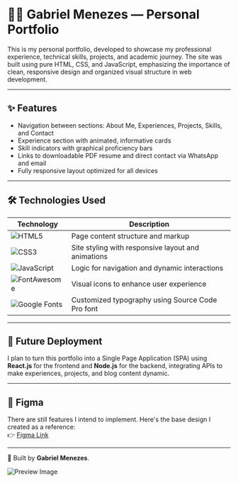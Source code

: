 # 👨‍💻 Gabriel Menezes — Personal Portfolio

This is my personal portfolio, developed to showcase my professional experience, technical skills, projects, and academic journey. The site was built using pure HTML, CSS, and JavaScript, emphasizing the importance of clean, responsive design and organized visual structure in web development.

---

## ✨ Features

- Navigation between sections: About Me, Experiences, Projects, Skills, and Contact
- Experience section with animated, informative cards
- Skill indicators with graphical proficiency bars
- Links to downloadable PDF resume and direct contact via WhatsApp and email
- Fully responsive layout optimized for all devices

---

## 🛠️ Technologies Used

| Technology | Description |
|------------|-------------|
| ![HTML5](https://img.shields.io/badge/HTML5-E34F26?logo=html5&logoColor=white&style=flat) | Page content structure and markup |
| ![CSS3](https://img.shields.io/badge/CSS3-1572B6?logo=css3&logoColor=white&style=flat) | Site styling with responsive layout and animations |
| ![JavaScript](https://img.shields.io/badge/JavaScript-F7DF1E?logo=javascript&logoColor=black&style=flat) | Logic for navigation and dynamic interactions |
| ![FontAwesome](https://img.shields.io/badge/FontAwesome-339AF0?logo=fontawesome&logoColor=white&style=flat) | Visual icons to enhance user experience |
| ![Google Fonts](https://img.shields.io/badge/Google%20Fonts-4285F4?logo=googlefonts&logoColor=white&style=flat) | Customized typography using Source Code Pro font |

---

## 🚀 Future Deployment

I plan to turn this portfolio into a Single Page Application (SPA) using **React.js** for the frontend and **Node.js** for the backend, integrating APIs to make experiences, projects, and blog content dynamic.

---

## 🎨 Figma

There are still features I intend to implement. Here's the base design I created as a reference:  
👉 [Figma Link](https://www.figma.com/design/QH2nxn9MO2efT4X4LwsLEE/PORIFOLIO?node-id=0-1&t=MiYTKKlJadgEjqqp-1)

---

🧠 Built by **Gabriel Menezes**.

![Preview Image](https://i.ibb.co/FLvPV7Qx/Portifolio-visualizacao.png)
